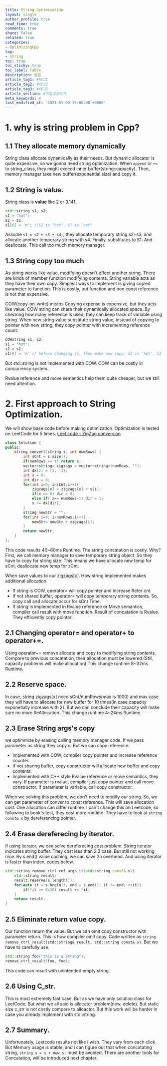 ```yaml
---
title: String Optimization
layout: single
author_profile: true
read_time: true
comments: true
share: false
related: true
categories:
- OptimizingCpp
tag:
- String
toc: true
toc_sticky: true
toc_label: Table
description: 없음
article_tag1: #태그1
article_tag2: #태그2
article_tag3: #태그3
article_section: #지킬성공하기
meta_keywords: #
last_modified_at: '2021-01-09 15:00:00 +0800'
---
```


# 1. why is string problem in Cpp?

## 1.1 They allocate memory dynamically

String class allocate dynamically as their needs. But dynamic allocator is quite expensive, so we gonna need string optimization. When `append` or `+=` to string_class, they might exceed inner buffer(string::capacity). Then, memory manager take new buffer(exponential size) and copy it.

## 1.2 String is value.

String class is **value** like 2 or 3.141.
```cpp
std::string s1, s2;
s1 = "hot";
s2 = s1;
s1[0] = 'n'; //S2 is "hot", S1 is "not"
```

Assume `s1 = s2 + s3 + s4;`, they allocate temporary string s2+s3, and allocate another temporary string with s4. Finally, substitutes to S1. And deallocate. This call too much memory manager.

## 1.3 String copy too much

As string works like value, modifying doesn't effect another string. There are kinds of member function modifying contents. String variable acts as they have their own copy. Simplest ways to implement is giving copied parameter to function. This is costly, but function and non const reference is not that expensive.

COW(copy-on-write) means Copying expense is expensive, but they acts like value. COW string can share their dynamically allocated space. By checking how many reference is used, they can keep track of variable using string. When new string value substitute string value, instead of copying to pointer with new string, they copy pointer with incrementing reference count.

```cpp
COWstring s1, s2;
s1 = "hot";
s2 = s1;
s1[0] = 'n' // before changing s1, they make new copy. S2 is 'hot', S1 is 'not'
```

But std::string is not implemented with COW. COW can be costly in concurrency system. 

Rvalue reference and move semantics help them quite cheaper, but we still need attention.

# 2. First approach to String Optimization.

We will show base code before making optimization. Optimization is tested on LeetCode for 5 times.
[Leet code - ZigZag conversion]([https](https://leetcode.com/problems/zigzag-conversion/))

```cpp
class Solution {
public:
    string convert(string s, int numRows) {
        int sCnt = s.size();
        if(numRows == 1) return s;
        vector<string> zigzags = vector<string>(numRows, "");
        int dx[2] = {1, -1};
        int x = 0;
        int dir = 0;
        for(int i=0; i<sCnt;i++){
            zigzags[x] = zigzags[x] + s[i];
            if(x == 0) dir = 0;
            else if( x== numRows-1) dir = 1;
            x += dx[dir];
        }
        string newStr = "";
        for(int i=0; i<numRows;i++){
            newStr= newStr + zigzags[i];
        }
        return newStr;
    }
};
```

This code results 40~60ms Runtime. The string concatation is costly. Why? First, we call memory manager to save temporary string object. So they have to copy for string size. This means we have allocate new temp for sCnt, deallocate new temp for sCnt.

When save values to our zigzags[x]. How string implemented makes additional allocation.
- If string is COW, operator= will copy pointer and increase Refer cnt.
- If not shared buffer, operator= will copy temporary string contents. So, copy call and allocate occur for sCnt Time.
- If string is implemented in Rvalue reference or Move semantics, compiler call result with move function. Result of concatation is Rvalue. They efficiently copy pointer.

## 2.1 Changing operator= and operator+ to operator+=.

Using operator+= remove allocate and copy to modifying string contents. Compare to previous concatation, their allocation must be lowered.(Still, capacity problems will make allocation)
This change runtime 8~32ms Runtime.

## 2.2 Reserve space.

In case, string zigzags[x] need sCnt/numRows(max is 1000) and max case they will have to allocate for new buffer for 10 times(in case capacity exponetially increase with 2). But we can conclude their capacity will make sure no more ReAllocation.
This change runtime 4~24ms Runtime.

## 2.3 Erase String args's copy

we optimmize by erasing calling memory manager code. If we pass parameter as string they copy s. But we can copy reference.
- Implemented with COW, compiler copy pointer and increase reference counter.
- If not sharing buffer, copy constructor will allocate new buffer and copy contents.
- Implemented with C++ style Rvalue reference or move semantics, they vary. If parameter is rvalue, compiler just copy pointer and call move constructor. If parameter is variable, call copy constructor.

When we solving this problem, we don't need to modify our string. So, we can get parameter of conver to const reference. This will save allocation cost. One allocation can differ runtime. I can't change this on Leetcode, so following to book's test, they cost more runtime. They have to look at `string const& s` by dereferencing pointer.

## 2.4 Erase dereferecing by iterator.

If using iterator, we can solve dereferecing cost problem. String iterator indicates string buffer. They cost less than 2.3 case. But still not working nice. By s.end() value caching, we can save 2n overhead. And using iterator is faster than index. codes below.

```cpp
std::string remove_ctrl_ref_args_it(std::string const& s){
    std::string result;
    result.reserve(s.length());
    for(auto it = s.begin(), end = s.end(); it != end; ++it){
        if(*it >= 0x20) result += *it;
    }   
    return result;
}
```

## 2.5 Eliminate return value copy.

Our function return the value. But we can omit copy constructor with parameter return. This is how compiler omit copy. Code written as `string remove_ctrl_result(std::string& result, std::string const& s)`. But we have to carefully use.
```cpp
std::string foo("this is a string");
remove_ctrl_result(foo, foo);
```
This code can result with unintended empty string.

## 2.6 Using C_str.

This is most extremely fast case. But as we have only solution class for LeetCode. But what we all said is allocator problem(new, delete). But static size c_str is not costly compare to alloactor. But this work will be harder in case you already implement with std::string. 

## 2.7 Summary.

Unfortunately, Leetcode results not like I wish. They vary from each click. But Memory usage is stable, and i can figure out that when concatating string, `string s = s + new_s;` must be avoided. There are another tools for Concatation, will be introduced next chapter.